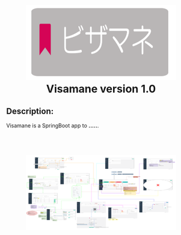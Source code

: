 <h1 align="center">
  <br>
  <img src="../images/vis logo.png" height="200" width="400"/>
  <br>
Visamane version 1.0
  <br>
  
## Description:
 <p>Visamane is a  SpringBoot app to  <strong>.....</strong>.</p>
<br>
<h1 align="center">
  <img src="../images/v1.0 Visamane - Client Side .png" height="200" width="400"/>
